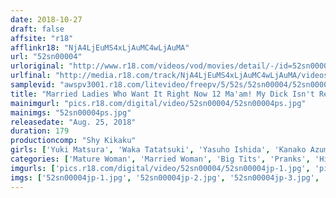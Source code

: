 ```yaml
---
date: 2018-10-27
draft: false
affsite: "r18"
afflinkr18: "NjA4LjEuMS4xLjAuMC4wLjAuMA"
url: "52sn00004"
urloriginal: "http://www.r18.com/videos/vod/movies/detail/-/id=52sn00004"
urlfinal: "http://media.r18.com/track/NjA4LjEuMS4xLjAuMC4wLjAuMA/videos/vod/movies/detail/-/id=52sn00004"
samplevid: "awspv3001.r18.com/litevideo/freepv/5/52s/52sn00004/52sn00004_dmb_w.mp4"
title: "Married Ladies Who Want It Right Now 12 Ma'am! My Dick Isn't Ready Yet..."
mainimgurl: "pics.r18.com/digital/video/52sn00004/52sn00004ps.jpg"
mainimgs: "52sn00004ps.jpg"
releasedate: "Aug. 25, 2018"
duration: 179
productioncomp: "Shy Kikaku"
girls: ['Yuki Matsura', 'Waka Tatatsuki', 'Yasuho Ishida', 'Kanako Azumi']
categories: ['Mature Woman', 'Married Woman', 'Big Tits', 'Pranks', 'Hi-Def']
imgurls: ['pics.r18.com/digital/video/52sn00004/52sn00004jp-1.jpg', 'pics.r18.com/digital/video/52sn00004/52sn00004jp-2.jpg', 'pics.r18.com/digital/video/52sn00004/52sn00004jp-3.jpg', 'pics.r18.com/digital/video/52sn00004/52sn00004jp-4.jpg', 'pics.r18.com/digital/video/52sn00004/52sn00004jp-5.jpg', 'pics.r18.com/digital/video/52sn00004/52sn00004jp-6.jpg', 'pics.r18.com/digital/video/52sn00004/52sn00004jp-7.jpg', 'pics.r18.com/digital/video/52sn00004/52sn00004jp-8.jpg', 'pics.r18.com/digital/video/52sn00004/52sn00004jp-9.jpg', 'pics.r18.com/digital/video/52sn00004/52sn00004jp-10.jpg', 'pics.r18.com/digital/video/52sn00004/52sn00004jp-11.jpg', 'pics.r18.com/digital/video/52sn00004/52sn00004jp-12.jpg', 'pics.r18.com/digital/video/52sn00004/52sn00004jp-13.jpg', 'pics.r18.com/digital/video/52sn00004/52sn00004jp-14.jpg', 'pics.r18.com/digital/video/52sn00004/52sn00004jp-15.jpg', 'pics.r18.com/digital/video/52sn00004/52sn00004jp-16.jpg', 'pics.r18.com/digital/video/52sn00004/52sn00004jp-17.jpg', 'pics.r18.com/digital/video/52sn00004/52sn00004jp-18.jpg', 'pics.r18.com/digital/video/52sn00004/52sn00004jp-19.jpg', 'pics.r18.com/digital/video/52sn00004/52sn00004jp-20.jpg']
imgs: ['52sn00004jp-1.jpg', '52sn00004jp-2.jpg', '52sn00004jp-3.jpg', '52sn00004jp-4.jpg', '52sn00004jp-5.jpg', '52sn00004jp-6.jpg', '52sn00004jp-7.jpg', '52sn00004jp-8.jpg', '52sn00004jp-9.jpg', '52sn00004jp-10.jpg', '52sn00004jp-11.jpg', '52sn00004jp-12.jpg', '52sn00004jp-13.jpg', '52sn00004jp-14.jpg', '52sn00004jp-15.jpg', '52sn00004jp-16.jpg', '52sn00004jp-17.jpg', '52sn00004jp-18.jpg', '52sn00004jp-19.jpg', '52sn00004jp-20.jpg']
---
```

